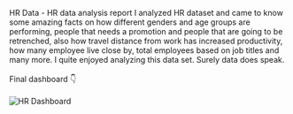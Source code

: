 HR Data - HR data analysis report
   I analyzed HR dataset and came to know some amazing facts on how different genders and age groups are performing, people that needs a promotion and people that are 
   going to be retrenched, also how travel distance
   from work has increased productivity, how many employee live close by, total employees based on job titles and many more. I quite enjoyed analyzing this data set. 
   Surely data does speak.<br/><br/>
   Final dashboard 👇<br/><br/>
   ![HR Dashboard](https://github.com/user-attachments/assets/42aada67-67e0-42d9-bb70-fa5d51a757db)
